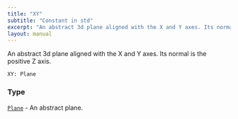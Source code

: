 ```yaml
---
title: "XY"
subtitle: "Constant in std"
excerpt: "An abstract 3d plane aligned with the X and Y axes. Its normal is the positive Z axis."
layout: manual
---
```


An abstract 3d plane aligned with the X and Y axes. Its normal is the positive Z axis.

```kcl
XY: Plane
```



### Type

[`Plane`](/docs/kcl-std/types/std-types-Plane) - An abstract plane.


